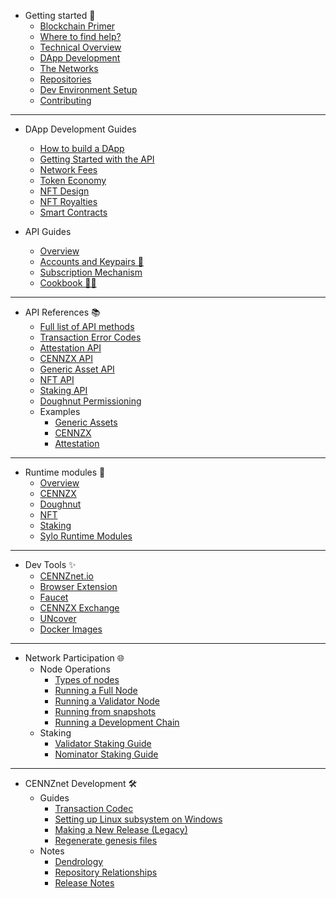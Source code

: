 - Getting started 👋
    - [Blockchain Primer](Getting-started/blockchain-primer)
    - [Where to find help?](Getting-started/Where-to-find-help)
    - [Technical Overview](Getting-started/CENNZnet-technical-overview)
    - [DApp Development](Getting-started/CENNZnet-dapp-development)
    - [The Networks](Getting-started/CENNZnet-networks)
    - [Repositories](Getting-started/CENNZnet-repos)
    - [Dev Environment Setup](Getting-started/Dev-environment-setup)
    - [Contributing](Getting-started/contributing)

---
- DApp Development Guides
	- [How to build a DApp](Dapp-development/Guides/How-to-build-a-DApp)
	- [Getting Started with the API](Dapp-development/Guides/Getting-started-with-the-CENNZnet-API)
	- [Network Fees](Dapp-development/Guides/Network-fees)
	- [Token Economy](Dapp-development/Guides/Token-Economy)
	- [NFT Design](Dapp-development/Guides/How-to-design-NFTs)
	- [NFT Royalties](Dapp-development/Guides/NFT-royalties)
	- [Smart Contracts](Dapp-development/Guides/Using-Smart-Contracts-on-CENNZnet)

- API Guides
    - [Overview](CENNZnet-API/CENNZnet-API-Overview)
    - [Accounts and Keypairs 🔑](CENNZnet-API/Accounts-and-Keypairs)
    - [Subscription Mechanism](CENNZnet-API/Subscriptions)
    - [Cookbook 👩‍🍳](CENNZnet-API/Cookbook)
---

- API References 📚
    - [Full list of API methods](CENNZnet-API/Full-list)
    - [Transaction Error Codes](CENNZnet-API/Transaction-Error-Codes)
    - [Attestation API](CENNZnet-API/Attestation-API)
    - [CENNZX API](CENNZnet-API/CENNZX-API)
    - [Generic Asset API](CENNZnet-API/Generic-Asset-API)
    - [NFT API](CENNZnet-API/NFT-API)
    - [Staking API](CENNZnet-API/Staking)
    - [Doughnut Permissioning](CENNZnet-API/Doughnut-Permissioning)
    - Examples
        - [Generic Assets](CENNZnet-API/Examples/API-examples-Generic-Assets)
        - [CENNZX](CENNZnet-API/Examples/API-examples-CENNZX-Spot)
        - [Attestation](CENNZnet-API/Examples/API-examples-Attestation)
---
- Runtime modules 🎩
    - [Overview](Runtime-modules/Modules-Overview)
    - [CENNZX](Runtime-modules/CENNZX)
    - [Doughnut](Runtime-modules/Doughnut)
    - [NFT](Runtime-modules/NFT)
    - [Staking](Runtime-modules/Staking)
    - [Sylo Runtime Modules](Runtime-modules/Sylo-Runtime-Modules)

---

- Dev Tools ✨
    - [CENNZnet.io](CENNZnet-infrastructures/Exploring-the-CENNZnet-UI)
    - [Browser Extension](CENNZnet-infrastructures/CENNZnet-browser-extension)
    - [Faucet](CENNZnet-infrastructures/CENNZnet-faucet)
    - [CENNZX Exchange](CENNZnet-infrastructures/CENNZX-Exchange)
    - [UNcover](CENNZnet-infrastructures/Uncover)
    - [Docker Images](https://hub.docker.com/r/cennznet/cennznet/tags)

---
- Network Participation 🌐
    - Node Operations
        - [Types of nodes](Network-participating/Node-operating/Types-of-nodes)
        - [Running a Full Node](Network-participating/Node-operating/Running-a-Full-Node)
        - [Running a Validator Node](Network-participating/Node-operating/Running-a-validator)
        - [Running from snapshots](Network-participating/Node-operating/Running-nodes-from-snapshots)
        - [Running a Development Chain](Network-participating/Node-operating/Running-a-Dev-Chain)
    - Staking
        - [Validator Staking Guide](Network-participating/Staking/Validator-Staking-Guide)
        - [Nominator Staking Guide](Network-participating/Staking/Nominator-Staking-Guide)

---
- CENNZnet Development 🛠
    - Guides
        - [Transaction Codec](CENNZnet-development/Guides/Transaction-Codec)
        - [Setting up Linux subsystem on Windows](CENNZnet-development/Guides/Set-up-Linux-Sub-system-for-Windows)
        - [Making a New Release (Legacy)](CENNZnet-development/Guides/Making-a-New-Release)
        - [Regenerate genesis files](CENNZnet-development/Guides/Regenerating-genesis-files-on-Release)
    - Notes
        - [Dendrology](CENNZnet-development/Notes/Dendrology)
        - [Repository Relationships](CENNZnet-development/Notes/Repository-Relationships)
        - [Release Notes](CENNZnet-development/Notes/Release-Notes)


